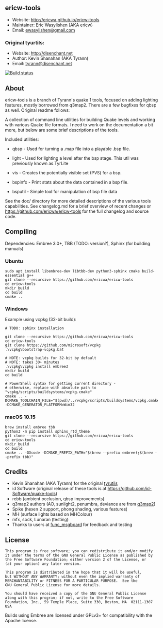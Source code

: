 ## ericw-tools
 - Website:         http://ericwa.github.io/ericw-tools
 - Maintainer:      Eric Wasylishen (AKA ericw)
 - Email:           ewasylishen@gmail.com

### Original tyurtils:

 - Website: http://disenchant.net
 - Author:  Kevin Shanahan (AKA Tyrann)
 - Email:   tyrann@disenchant.net

[![Build status](https://ci.appveyor.com/api/projects/status/7lpdcy7l3e840u70?svg=true)](https://ci.appveyor.com/project/EricWasylishen/ericw-tools)

## About

ericw-tools is a branch of Tyrann's quake 1 tools, focused on
adding lighting features, mostly borrowed from q3map2. There are a few
bugfixes for qbsp as well. Original readme follows:

A collection of command line utilities for building Quake levels and working
with various Quake file formats. I need to work on the documentation a bit
more, but below are some brief descriptions of the tools.

Included utilities:

 - qbsp    - Used for turning a .map file into a playable .bsp file.

 - light   - Used for lighting a level after the bsp stage. This util was previously known as TyrLite

 - vis     - Creates the potentially visible set (PVS) for a bsp.

 - bspinfo - Print stats about the data contained in a bsp file.

 - bsputil - Simple tool for manipulation of bsp file data

See the doc/ directory for more detailed descriptions of the various
tools capabilities.  See changelog.md for a brief overview of recent
changes or https://github.com/ericwa/ericw-tools for the full changelog and
source code.

## Compiling

Dependencies: Embree 3.0+, TBB (TODO: version?), Sphinx (for building manuals)

### Ubuntu

```
sudo apt install libembree-dev libtbb-dev python3-sphinx cmake build-essential g++
git clone --recursive https://github.com/ericwa/ericw-tools
cd ericw-tools
mkdir build
cd build
cmake ..
```

### Windows

Example using vcpkg (32-bit build):

```
# TODO: sphinx installation

git clone --recursive https://github.com/ericwa/ericw-tools
cd ericw-tools
git clone https://github.com/microsoft/vcpkg
.\vcpkg\bootstrap-vcpkg.bat

# NOTE: vcpkg builds for 32-bit by default
# NOTE: takes 30+ minutes
.\vcpkg\vcpkg install embree3
mkdir build
cd build

# PowerShell syntax for getting current directory -
# otherwise, replace with absolute path to "vcpkg/scripts/buildsystems/vcpkg.cmake"
cmake .. -DCMAKE_TOOLCHAIN_FILE="$(pwd)/../vcpkg/scripts/buildsystems/vcpkg.cmake" -DCMAKE_GENERATOR_PLATFORM=Win32
```

### macOS 10.15

```
brew install embree tbb
python3 -m pip install sphinx_rtd_theme
git clone --recursive https://github.com/ericwa/ericw-tools
cd ericw-tools
mkdir build
cd build
cmake .. -GXcode -DCMAKE_PREFIX_PATH="$(brew --prefix embree);$(brew --prefix tbb)"
```

## Credits

- Kevin Shanahan (AKA Tyrann) for the original [tyrutils](http://disenchant.net/utils)
- id Software (original release of these tools is at https://github.com/id-Software/quake-tools) 
- rebb (ambient occlusion, qbsp improvements)
- q3map2 authors (AO, sunlight2, penumbra, deviance are from [q3map2](https://github.com/TTimo/GtkRadiant/tree/master/tools/quake3/q3map2))
- Spike (hexen 2 support, phong shading, various features)
- MH (surface lights based on MHColour)
- mfx, sock, Lunaran (testing)
- Thanks to users at [func_msgboard](http://www.celephais.net/board/forum.php) for feedback and testing

## License

    This program is free software; you can redistribute it and/or modify
    it under the terms of the GNU General Public License as published by
    the Free Software Foundation; either version 2 of the License, or
    (at your option) any later version.

    This program is distributed in the hope that it will be useful,
    but WITHOUT ANY WARRANTY; without even the implied warranty of
    MERCHANTABILITY or FITNESS FOR A PARTICULAR PURPOSE.  See the
    GNU General Public License for more details.

    You should have received a copy of the GNU General Public License
    along with this program; if not, write to the Free Software
    Foundation, Inc., 59 Temple Place, Suite 330, Boston, MA  02111-1307  USA

Builds using Embree are licensed under GPLv3+ for compatibility with the
Apache license.
